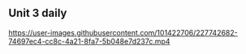 ## Unit 3 daily


https://user-images.githubusercontent.com/101422706/227742682-74697ec4-cc8c-4a21-8fa7-5b048e7d237c.mp4

